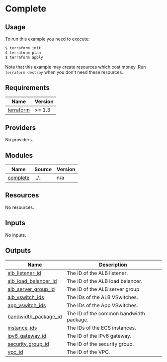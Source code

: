 
# Complete


## Usage

To run this example you need to execute:

```bash
$ terraform init
$ terraform plan
$ terraform apply
```

Note that this example may create resources which cost money. Run `terraform destroy` when you don't need these resources.

<!-- BEGIN_TF_DOCS -->
## Requirements

| Name | Version |
|------|---------|
| <a name="requirement_terraform"></a> [terraform](#requirement\_terraform) | >= 1.3 |

## Providers

No providers.

## Modules

| Name | Source | Version |
|------|--------|---------|
| <a name="module_complete"></a> [complete](#module\_complete) | ../.. | n/a |

## Resources

No resources.

## Inputs

No inputs.

## Outputs

| Name | Description |
|------|-------------|
| <a name="output_alb_listener_id"></a> [alb\_listener\_id](#output\_alb\_listener\_id) | The ID of the ALB listener. |
| <a name="output_alb_load_balancer_id"></a> [alb\_load\_balancer\_id](#output\_alb\_load\_balancer\_id) | The ID of the ALB load balancer. |
| <a name="output_alb_server_group_id"></a> [alb\_server\_group\_id](#output\_alb\_server\_group\_id) | The ID of the ALB server group. |
| <a name="output_alb_vswitch_ids"></a> [alb\_vswitch\_ids](#output\_alb\_vswitch\_ids) | The IDs of the ALB VSwitches. |
| <a name="output_app_vswitch_ids"></a> [app\_vswitch\_ids](#output\_app\_vswitch\_ids) | The IDs of the App VSwitches. |
| <a name="output_bandwidth_package_id"></a> [bandwidth\_package\_id](#output\_bandwidth\_package\_id) | The ID of the common bandwidth package. |
| <a name="output_instance_ids"></a> [instance\_ids](#output\_instance\_ids) | The IDs of the ECS instances. |
| <a name="output_ipv6_gateway_id"></a> [ipv6\_gateway\_id](#output\_ipv6\_gateway\_id) | The ID of the IPv6 gateway. |
| <a name="output_security_group_id"></a> [security\_group\_id](#output\_security\_group\_id) | The ID of the security group. |
| <a name="output_vpc_id"></a> [vpc\_id](#output\_vpc\_id) | The ID of the VPC. |
<!-- END_TF_DOCS -->